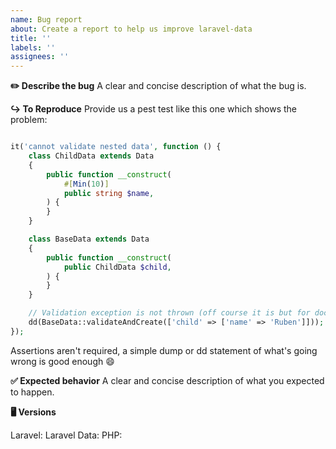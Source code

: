 ```yaml
---
name: Bug report
about: Create a report to help us improve laravel-data
title: ''
labels: ''
assignees: ''
---
```


**✏️ Describe the bug**
A clear and concise description of what the bug is.

**↪️ To Reproduce**
Provide us a pest test like this one which shows the problem:

```php

it('cannot validate nested data', function () {
    class ChildData extends Data
    {
        public function __construct(
            #[Min(10)]
            public string $name,
        ) {
        }
    }

    class BaseData extends Data
    {
        public function __construct(
            public ChildData $child,
        ) {
        }
    }

    // Validation exception is not thrown (off course it is but for documentation purposes it is not)
    dd(BaseData::validateAndCreate(['child' => ['name' => 'Ruben']]));
});
```

Assertions aren't required, a simple dump or dd statement of what's going wrong is good enough 😄

**✅ Expected behavior**
A clear and concise description of what you expected to happen.

**🖥️ Versions**

Laravel:
Laravel Data:
PHP:

